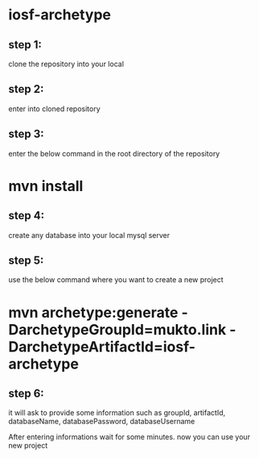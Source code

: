 # iosf-archetype


  ## step 1:
  clone the repository into your local
  
  ## step 2:
  enter into cloned repository
  
  ## step 3:
  enter the below command in the root directory of the repository
  
  # mvn install
  
  ## step 4:
  create any database into your local mysql server

  ## step 5:
  use the below command where you want to create a new project
  
  # mvn archetype:generate -DarchetypeGroupId=mukto.link -DarchetypeArtifactId=iosf-archetype
  
  ## step 6:
  it will ask to provide some information such as groupId, artifactId, databaseName, databasePassword, databaseUsername
  
  After entering informations wait for some minutes.
  now you can use your new project
  
